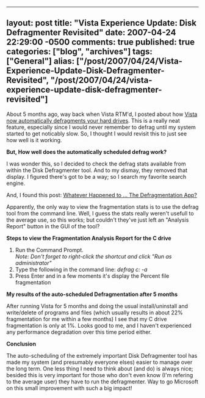   ---
  layout: post
  title: "Vista Experience Update: Disk Defragmenter Revisited"
  date: 2007-04-24 22:29:00 -0500
  comments: true
  published: true
  categories: ["blog", "archives"]
  tags: ["General"]
  alias: ["/post/2007/04/24/Vista-Experience-Update-Disk-Defragmenter-Revisited", "/post/2007/04/24/vista-experience-update-disk-defragmenter-revisited"]
  ---
<!-- more -->
<p>About 5 months ago, way back when Vista RTM'd, I posted about how <a href="/Blog/Post.aspx?PostID=1338">Vista now automatically defragments your hard drives</a>. This is a really neat feature, especially since I would never remember to defrag until my system started to get noticably slow. So, I thought I would revisit this to just see how well is it working.</p>
<p><strong>But, How well does the automatically scheduled defrag work?</strong></p>
<p>I was wonder this, so I decided to check the defrag stats available from within the Disk Defragmenter tool. And to my dismay, they removed that display. I figured there's got to be a way; so I search my favorite search engine.</p>
<p>And, I found this post: <a href="http://www.thegline.com/windows/2007/03/whatever-happened-to-the-defra.html">Whatever Happened to ... The Defragmentation App?</a></p>
<p>Apparently, the only way to view the fragmentation stats is to use the<em> </em>defrag tool from the command line. Well, I guess the stats really weren't usefull to the average use, so this works; but couldn't they've just left an "Analysis Report" button in the GUI of the tool?</p>
<p><strong>Steps to view the Fragmentation Analysis Report for the C drive</strong></p>
<ol>
<li>Run the Command Prompt.<br /><em>Note: Don't forget to right-click the shortcut and click "Run as administrator"</em></li>
<li>Type the following in the command line: <em>defrag c: -a</em></li>
<li>Press Enter and in a few moments it's display the Percent file fragmentation</li>
</ol>
<p><strong>My results of the auto-scheduled Defragmentation after 5 months</strong></p>
<p>After running Vista for 5 months and doing the usual install/uninstall and write/delete of programs and files (which usually results in about 22% fragmentation for me within a few months) I see that my C drive fragmentation is only at 1%. Looks good to me, and I haven't experienced any performance degradation over this time period either.</p>
<p><strong>Conclusion</strong></p>
<p>The auto-scheduling of the extremely important Disk Defragmenter tool has made&nbsp;my system (and presumably everyone elses) easier to manage over the long term. One less thing I need to think about (and do) is always nice; besided this is very important for those who don't even know (I'm refering to the average user)&nbsp;they have to run the defragmenter. Way to go Microsoft on this small improvement with such a big impact!</p>
